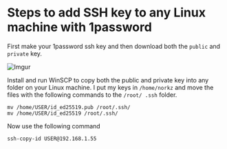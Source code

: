 # Steps to add SSH key to any Linux machine with 1password

First make your 1password ssh key and then download both the `public` and `private` key.

![Imgur](https://i.imgur.com/SWjr1OW.png)

Install and run WinSCP to copy both the public and private key into any folder on your Linux machine. I put my keys in `/home/norkz` and move the files with the following commands to the `/root/ .ssh` folder.

```
mv /home/USER/id_ed25519.pub /root/.ssh/
mv /home/USER/id_ed25519 /root/.ssh/
```

Now use the following command

```
ssh-copy-id USER@192.168.1.55
```